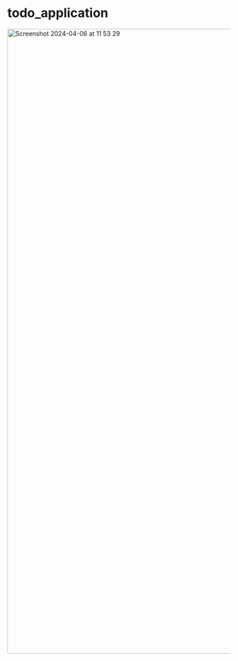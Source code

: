 # todo_application

<img width="1411" alt="Screenshot 2024-04-06 at 11 53 29" src="https://github.com/Alamsyah25/todo_application/assets/27452900/afe796fc-522b-4b4b-89b1-1232becd94e5">
